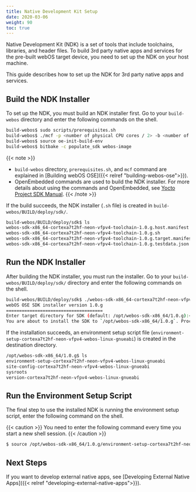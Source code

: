 ```yaml
---
title: Native Development Kit Setup
date: 2020-03-06
weight: 90
toc: true
---
```


Native Development Kit (NDK) is a set of tools that include toolchains, libraries, and header files. To build 3rd party native apps and services for the pre-built webOS target device, you need to set up the NDK on your host machine.

This guide describes how to set up the NDK for 3rd party native apps and services.

## Build the NDK Installer

To set up the NDK, you must build an NDK installer first. Go to your `build-webos` directory and enter the following commands on the shell.

``` bash
build-webos$ sudo scripts/prerequisites.sh
build-webos$ ./mcf -p <number of physical CPU cores / 2> -b <number of physical CPU cores / 2> raspberrypi4
build-webos$ source oe-init-build-env
build-webos$ bitbake -c populate_sdk webos-image
```

{{< note >}}
  - `build-webos` directory, `prerequisites.sh`, and `mcf` command are explained in [Building webOS OSE]({{< relref "building-webos-ose">}}).
  - OpenEmbedded commands are used to build the NDK installer. For more details about using the commands and OpenEmbedded, see [Yocto Project SDK Manual](https://www.yoctoproject.org/docs/2.6/sdk-manual/sdk-manual.html#sdk-building-an-sdk-installer).
{{< /note >}}

If the build succeeds, the NDK installer (`.sh` file) is created in `build-webos/BUILD/deploy/sdk/`.

``` bash
build-webos/BUILD/deploy/sdk$ ls
webos-sdk-x86_64-cortexa7t2hf-neon-vfpv4-toolchain-1.0.g.host.manifest
webos-sdk-x86_64-cortexa7t2hf-neon-vfpv4-toolchain-1.0.g.sh
webos-sdk-x86_64-cortexa7t2hf-neon-vfpv4-toolchain-1.0.g.target.manifest
webos-sdk-x86_64-cortexa7t2hf-neon-vfpv4-toolchain-1.0.g.testdata.json
```

## Run the NDK Installer

After building the NDK installer, you must run the installer. Go to your `build-webos/BUILD/deploy/sdk/` directory and enter the following commands on the shell.

``` bash
build-webos/BUILD/deploy/sdk$ ./webos-sdk-x86_64-cortexa7t2hf-neon-vfpv4-toolchain-1.0.g.sh
webOS OSE SDK installer version 1.0.g
=====================================
Enter target directory for SDK (default: /opt/webos-sdk-x86_64/1.0.g):<Press Enter key or type the custom directory>
You are about to install the SDK to `/opt/webos-sdk-x86_64/1.0.g`. Proceed[Y/n]? <Type Y and press Enter key>
```

If the installation succeeds, an environment setup script file (`environment-setup-cortexa7t2hf-neon-vfpv4-webos-linux-gnueabi`) is created in the destination directory.

``` bash
/opt/webos-sdk-x86_64/1.0.g$ ls
environment-setup-cortexa7t2hf-neon-vfpv4-webos-linux-gnueabi
site-config-cortexa7t2hf-neon-vfpv4-webos-linux-gnueabi
sysroots
version-cortexa7t2hf-neon-vfpv4-webos-linux-gnueabi
```

## Run the Environment Setup Script

The final step to use the installed NDK is running the environment setup script, enter the following command on the shell.

{{< caution >}}
You need to enter the following command every time you start a new shell session.
{{< /caution >}}

``` bash
$ source /opt/webos-sdk-x86_64/1.0.g/environment-setup-cortexa7t2hf-neon-vfpv4-webos-linux-gnueabi
```

## Next Steps

If you want to develop external native apps, see [Developing External Native Apps]({{< relref "developing-external-native-apps">}}).